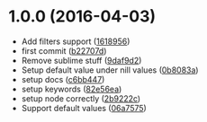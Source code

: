 <a name="1.0.0"></a>
# 1.0.0 (2016-04-03)

* Add filters support ([1618956](https://github.com/kikobeats/ardent/commit/1618956))
* first commit ([b22707d](https://github.com/kikobeats/ardent/commit/b22707d))
* Remove sublime stuff ([9daf9d2](https://github.com/kikobeats/ardent/commit/9daf9d2))
* Setup default value under nill values ([0b8083a](https://github.com/kikobeats/ardent/commit/0b8083a))
* setup docs ([c6bb447](https://github.com/kikobeats/ardent/commit/c6bb447))
* setup keywords ([82e56ea](https://github.com/kikobeats/ardent/commit/82e56ea))
* setup node correctly ([2b9222c](https://github.com/kikobeats/ardent/commit/2b9222c))
* Support default values ([06a7575](https://github.com/kikobeats/ardent/commit/06a7575))



